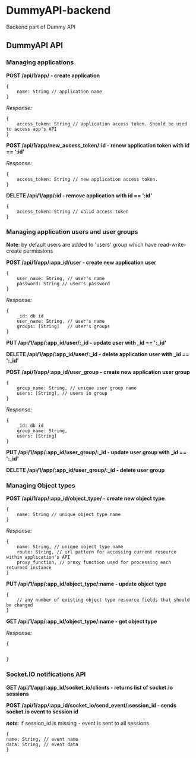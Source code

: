 DummyAPI-backend
================

Backend part of Dummy API


## DummyAPI API

### Managing applications


**POST /api/1/app/  - create application**

    {
        name: String // application name
    }

*Response:*

    {
        access_token: String // application access token. Should be used to access app's API
    }

**POST /api/1/app/new_access_token/:id - renew application token with id == ':id'**

*Response:*

    {
        access_token: String // new application access token.
    }


**DELETE /api/1/app/:id - remove application with id == ':id'**

    {
        access_token: String // valid access token
    }


### Managing application users and user groups

 **Note**: by default users are added to 'users' group which have read-write-create permissions

**POST /api/1/app/:app_id/user - create new application user**

    {
        user_name: String, // user's name
        password: String // user's password
    }

*Response:*

    {
        _id: db id
        user_name: String, // user's name
        groups: [String]   // user's groups
    }

**PUT /api/1/app/:app_id/user/:_id - update user with _id == ':_id'**

**DELETE /api/1/app/:app_id/user/:_id - delete application user with _id == ':_id'**


**POST /api/1/app/:app_id/user_group - create new application user group**

    {
        group_name: String, // unique user group name
        users: [String], // users in group
    }

*Response:*

    {
        _id: db id
        group_name: String,
        users: [String]
    }

**PUT /api/1/app/:app_id/user_group/:_id - update user group with _id == ':_id'**

**DELETE /api/1/app/:app_id/user_group/:_id - delete user group**


### Managing Object types

**POST /api/1/app/:app_id/object_type/ - create new object type**

    {
        name: String // unique object type name
    }

*Response:*

    {
        name: String, // unique object type name
        route: String, // url pattern for accessing current resource within application's API
        proxy_function, // proxy function used for processing each returned instance
    }

**PUT /api/1/app/:app_id/object_type/:name - update object type**

    {
        // any number of existing object type resource fields that should be changed
    }


**GET /api/1/app/:app_id/object_type/:name - get object type**

*Response:*

    {


    }

### Socket.IO notifications API

**GET /api/1/app/:app_id/socket_io/clients - returns list of socket.io sessions**

**POST /api/1/app/:app_id/socket_io/send_event/:session_id - sends socket.io event to session id**

***note***: if session_id is missing - event is sent to all sessions

    {
    name: String, // event name
    data: String, // event data
    }


